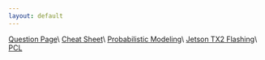 ```yaml
---
layout: default
---
```


[Question Page](./question.md)\\
[Cheat Sheet](./cheat_sheet.md)\\
[Probabilistic Modeling](./probabilistic.md)\\
[Jetson TX2 Flashing](./flash_jetson.md)\\
[PCL](./pcl.md)
